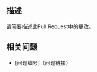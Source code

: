 <!-- 请务必在创建PR前，在右侧 Labels 选项中加上label。以便于Actions自动生成Releases时自动对PR进行归类。-->
## 描述
请简要描述此Pull Request中的更改。

## 相关问题
- [问题编号]（问题链接）
